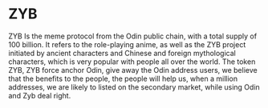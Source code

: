 # ZYB
ZYB Is the meme protocol from the Odin public chain, with a total supply of 100 billion. It refers to the role-playing anime, as well as the ZYB project initiated by ancient characters and Chinese and foreign mythological characters, which is very popular with people all over the world. The token ZYB, ZYB force anchor Odin, give away the Odin address users, we believe that the benefits to the people, the people will help us, when a million addresses, we are likely to listed on the secondary market, while using Odin and Zyb deal right.
